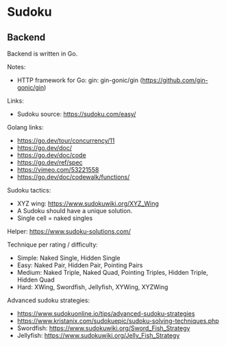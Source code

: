 # Sudoku

## Backend
Backend is written in Go.

Notes:
- HTTP framework for Go: gin: gin-gonic/gin (https://github.com/gin-gonic/gin)

Links:
- Sudoku source: https://sudoku.com/easy/

Golang links:
- https://go.dev/tour/concurrency/11
- https://go.dev/doc/
- https://go.dev/doc/code
- https://go.dev/ref/spec
- https://vimeo.com/53221558
- https://go.dev/doc/codewalk/functions/


Sudoku tactics:
- XYZ wing: https://www.sudokuwiki.org/XYZ_Wing
- A Sudoku should have a unique solution.
- Single cell = naked singles

Helper: https://www.sudoku-solutions.com/

Technique per rating / difficulty:
- Simple: Naked Single, Hidden Single
- Easy: Naked Pair, Hidden Pair, Pointing Pairs
- Medium: Naked Triple, Naked Quad, Pointing Triples, Hidden Triple, Hidden Quad
- Hard: XWing, Swordfish, Jellyfish, XYWing, XYZWing

Advanced sudoku strategies:
- https://www.sudokuonline.io/tips/advanced-sudoku-strategies
- https://www.kristanix.com/sudokuepic/sudoku-solving-techniques.php
- Swordfish: https://www.sudokuwiki.org/Sword_Fish_Strategy
- Jellyfish: https://www.sudokuwiki.org/Jelly_Fish_Strategy 